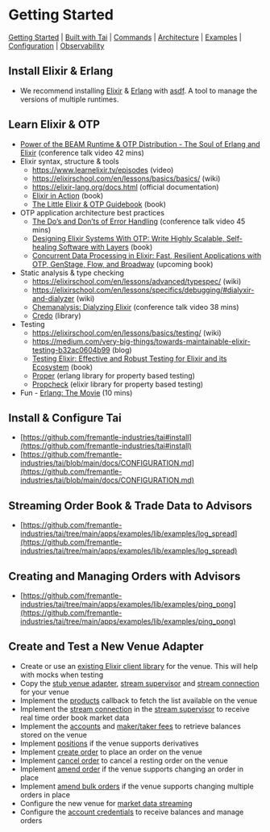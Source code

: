 # Getting Started

[Getting Started](./GETTING_STARTED.md) | [Built with Tai](./BUILT_WITH_TAI.md) | [Commands](./COMMANDS.md) | [Architecture](./ARCHITECTURE.md) | [Examples](../apps/examples/README.md) | [Configuration](./CONFIGURATION.md) | [Observability](./OBSERVABILITY.md)

## Install Elixir & Erlang

* We recommend installing [Elixir](https://github.com/asdf-vm/asdf-elixir) & [Erlang](https://github.com/asdf-vm/asdf-erlang) with [asdf](https://github.com/asdf-vm/asdf). A tool to manage the versions of multiple runtimes.

## Learn Elixir & OTP

* [Power of the BEAM Runtime & OTP Distribution - The Soul of Erlang and Elixir](https://www.youtube.com/watch?v=JvBT4XBdoUE) (conference talk video 42 mins)
* Elixir syntax, structure & tools
  * https://www.learnelixir.tv/episodes (video)
  * https://elixirschool.com/en/lessons/basics/basics/ (wiki)
  * https://elixir-lang.org/docs.html (official documentation)
  * [Elixir in Action](https://www.amazon.com/Elixir-Action-Sa%C5%A1a-Juri-cacute/dp/1617295027) (book)
  * [The Little Elixir & OTP Guidebook](https://www.amazon.com/Little-Elixir-OTP-Guidebook-ebook/dp/B0977ZYYXH) (book)
* OTP application architecture best practices
  * [The Do’s and Don’ts of Error Handling](https://www.youtube.com/watch?v=TTM_b7EJg5E) (conference talk video 45 mins)
  * [Designing Elixir Systems With OTP: Write Highly Scalable, Self-healing Software with Layers](https://www.amazon.com/Designing-Elixir-Systems-OTP-Self-healing-ebook/dp/B084NRSQB4) (book)
  * [Concurrent Data Processing in Elixir: Fast, Resilient Applications with OTP, GenStage, Flow, and Broadway](https://www.amazon.com/Concurrent-Data-Processing-Elixir-Applications/dp/1680508199/ref=sr_1_3?dchild=1&keywords=concurrent+data+processing+in+elixir&qid=1626638685&sr=8-3) (upcoming book)
* Static analysis & type checking
  * https://elixirschool.com/en/lessons/advanced/typespec/ (wiki)
  * https://elixirschool.com/en/lessons/specifics/debugging/#dialyxir-and-dialyzer (wiki)
  * [Chemanalysis: Dialyzing Elixir](https://www.youtube.com/watch?v=k4au7VioXNk) (conference talk video 38 mins)
  * [Credo](https://github.com/rrrene/credo) (library)
* Testing
  * https://elixirschool.com/en/lessons/basics/testing/ (wiki)
  * https://medium.com/very-big-things/towards-maintainable-elixir-testing-b32ac0604b99 (blog)
  * [Testing Elixir: Effective and Robust Testing for Elixir and its Ecosystem](https://www.amazon.com/Testing-Elixir-Effective-Robust-Ecosystem/dp/1680507826) (book)
  * [Proper](https://github.com/proper-testing/proper) (erlang library for property based testing)
  * [Propcheck](https://github.com/alfert/propcheck) (elixir library for property based testing)
* Fun - [Erlang: The Movie](https://www.youtube.com/watch?v=uKfKtXYLG78) (10 mins)

## Install & Configure Tai

* [https://github.com/fremantle-industries/tai#install](https://github.com/fremantle-industries/tai#install)
* [https://github.com/fremantle-industries/tai/blob/main/docs/CONFIGURATION.md](https://github.com/fremantle-industries/tai/blob/main/docs/CONFIGURATION.md)

## Streaming Order Book & Trade Data to Advisors

* [https://github.com/fremantle-industries/tai/tree/main/apps/examples/lib/examples/log_spread](https://github.com/fremantle-industries/tai/tree/main/apps/examples/lib/examples/log_spread)

## Creating and Managing Orders with Advisors

* [https://github.com/fremantle-industries/tai/tree/main/apps/examples/lib/examples/ping_pong](https://github.com/fremantle-industries/tai/tree/main/apps/examples/lib/examples/ping_pong)

## Create and Test a New Venue Adapter

* Create or use an [existing Elixir client library](https://github.com/fremantle-industries/ex_ftx) for the venue. This will help with mocks when testing
* Copy the [stub venue adapter](../apps/tai/lib/tai/venue_adapters/stub.ex), [stream supervisor](../apps/tai/lib/tai/venue_adapters/stub/stream_supervisor.ex) and [stream connection](../apps/tai/lib/tai/venue_adapters/stub/stream/connection.ex) for your venue
* Implement the [products](../apps/tai/lib/tai/venue_adapters/stub.ex#L10) callback to fetch the list available on the venue
* Implement the [stream connection](../apps/tai/lib/tai/venue_adapters/stub/stream_supervisor.ex) in the [stream supervisor](../apps/tai/lib/tai/venue_adapters/stub/stream_supervisor.ex) to receive real time order book market data
* Implement the [accounts](../apps/tai/lib/tai/venue_adapters/stub.ex#L16) and [maker/taker fees](../apps/tai/lib/tai/venue_adapters/stub.ex#L19) to retrieve balances stored on the venue
* Implement [positions](../apps/tai/lib/tai/venue_adapters/stub.ex#L22) if the venue supports derivatives
* Implement [create order](../apps/tai/lib/tai/venue_adapters/stub.ex#L25) to place an order on the venue
* Implement [cancel order](../apps/tai/lib/tai/venue_adapters/stub.ex#L28) to cancel a resting order on the venue
* Implement [amend order](../apps/tai/lib/tai/venue_adapters/stub.ex#L31) if the venue supports changing an order in place
* Implement [amend bulk orders](../apps/tai/lib/tai/venue_adapters/stub.ex#L34) if the venue supports changing multiple orders in place
* Configure the new venue for [market data streaming](../config/runtime.exs#L51)
* Configure the [account credentials](../config/runtime.exs#L86) to receive balances and manage orders
